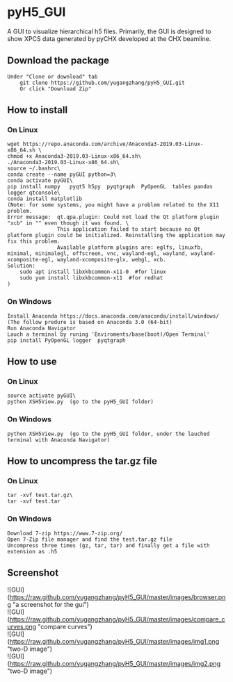 # pyH5_GUI
A GUI to visualize hierarchical h5 files. Primarily, the GUI is designed to show XPCS data generated by pyCHX developed at the CHX beamline.

## Download the package
    Under "Clone or download" tab
        git clone https://github.com/yugangzhang/pyH5_GUI.git  
        Or click "Download Zip"

## How to install
### On Linux
    wget https://repo.anaconda.com/archive/Anaconda3-2019.03-Linux-x86_64.sh \
    chmod +x Anaconda3-2019.03-Linux-x86_64.sh\
    ./Anaconda3-2019.03-Linux-x86_64.sh\
    source ~/.bashrc\
    conda create --name pyGUI python=3\
    conda activate pyGUI\
    pip install numpy   pyqt5 h5py  pyqtgraph  PyOpenGL  tables pandas logger qtconsole\  
    conda install matplotlib 
    (Note: for some systems, you might have a problem related to the X11 problem. 
    Error message:  qt.qpa.plugin: Could not load the Qt platform plugin "xcb" in "" even though it was found. \
                    This application failed to start because no Qt platform plugin could be initialized. Reinstalling the application may fix this problem.
                    Available platform plugins are: eglfs, linuxfb, minimal, minimalegl, offscreen, vnc, wayland-egl, wayland, wayland-xcomposite-egl, wayland-xcomposite-glx, webgl, xcb.
    Solution:
        sudo apt install libxkbcommon-x11-0  #for linux
        sudo yum install libxkbcommon-x11  #for redhat
    )
                    


### On Windows    
    Install Anaconda https://docs.anaconda.com/anaconda/install/windows/ (The follow predure is based on Anaconda 3.0 (64-bit)
    Run Anaconda Navigator
    Lauch a terminal by runing 'Enviroments/base(boot)/Open Terminal'
    pip install PyOpenGL logger  pyqtgraph
## How to use
### On Linux
    source activate pyGUI\
    python XSH5View.py  (go to the pyH5_GUI folder)
### On Windows
    python XSH5View.py  (go to the pyH5_GUI folder, under the lauched terminal with Anaconda Navigator)
## How to uncompress the tar.gz file
### On Linux
    tar -xvf test.tar.gz\
    tar -xvf test.tar
### On Windows
    Download 7-zip https://www.7-zip.org/
    Open 7-Zip file manager and find the test.tar.gz file
    Uncompress three times (gz, tar, tar) and finally get a file with extension as .h5

## Screenshot

![GUI] (https://raw.github.com/yugangzhang/pyH5_GUI/master/images/browser.png "a screenshot for the gui")\
![GUI] (https://raw.github.com/yugangzhang/pyH5_GUI/master/images/compare_curves.png "compare curves")\
![GUI] (https://raw.github.com/yugangzhang/pyH5_GUI/master/images/img1.png "two-D image")\
![GUI] (https://raw.github.com/yugangzhang/pyH5_GUI/master/images/img2.png "two-D image") 
